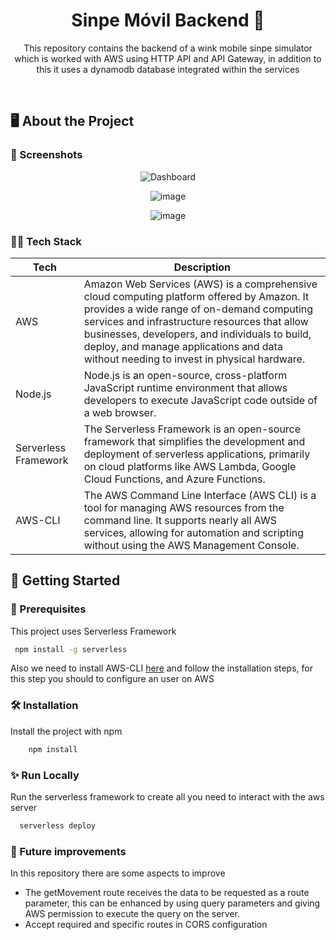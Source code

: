 <div align="center">


  <h1>Sinpe Móvil Backend 📱</h1>
  
  <p>
    This repository contains the backend of a wink mobile sinpe simulator which is worked with AWS using HTTP API and API Gateway, in addition to this it uses a dynamodb database integrated within the services
  </p>
     
</div>

<br />
  
<!-- About the Project -->
## 🖥 About the Project


<!-- Screenshots -->
### 📸 Screenshots

<div align="center"> 
  
  ![Dashboard](https://github.com/user-attachments/assets/cbcc5380-4531-480a-b8c6-cf415c47dabc)
  
  ![image](https://github.com/user-attachments/assets/a10c2aed-cd39-46e3-bbe9-17373334b12b)

  ![image](https://github.com/user-attachments/assets/5ae693cd-fa54-4084-be29-9877b9d1214c)

</div>


<!-- TechStack -->
### 🧑‍💻 Tech Stack

| Tech             | Description                                                                |
| ----------------- | ------------------------------------------------------------------ |
| AWS | Amazon Web Services (AWS) is a comprehensive cloud computing platform offered by Amazon. It provides a wide range of on-demand computing services and infrastructure resources that allow businesses, developers, and individuals to build, deploy, and manage applications and data without needing to invest in physical hardware. |
| Node.js | Node.js is an open-source, cross-platform JavaScript runtime environment that allows developers to execute JavaScript code outside of a web browser. |
| Serverless Framework | The Serverless Framework is an open-source framework that simplifies the development and deployment of serverless applications, primarily on cloud platforms like AWS Lambda, Google Cloud Functions, and Azure Functions. |
| AWS-CLI | The AWS Command Line Interface (AWS CLI) is a tool for managing AWS resources from the command line. It supports nearly all AWS services, allowing for automation and scripting without using the AWS Management Console. |

<!-- Getting Started -->
## 	🧰 Getting Started

<!-- Prerequisites -->
### 🔩 Prerequisites

This project uses Serverless Framework

```bash
 npm install -g serverless
```

Also we need to install AWS-CLI [here](https://aws.amazon.com/es/cli/) and follow the installation steps, for this step you should to configure an user on AWS

<!-- Installation -->
### 🛠️ Installation

Install the project with npm

```bash
    npm install
```
   
<!-- Run Locally -->
### ✨ Run Locally

Run the serverless framework to create all you need to interact with the aws server

```bash
  serverless deploy
```



<!-- Run Locally -->
### 🚀 Future improvements

In this repository there are some aspects to improve

- The getMovement route receives the data to be requested as a route parameter, this can be enhanced by using query parameters and giving AWS permission to execute the query on the server.
- Accept required and specific routes in CORS configuration




